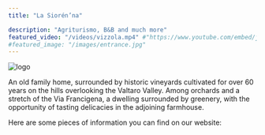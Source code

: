 ```yaml
---
title: "La Siorén’na"

description: "Agriturismo, B&B and much more"
featured_video: "/videos/vizzola.mp4" #"https://www.youtube.com/embed/jfKfPfyJRdk?autoplay=1&mute=1&controls=0"
#featured_image: "/images/entrance.jpg"
---
```


![logo](/logo.png)

An old family home, surrounded by historic vineyards cultivated for over 60 years
on the hills overlooking the Valtaro Valley. Among orchards and a stretch of the
Via Francigena, a dwelling surrounded by greenery, with the opportunity of tasting
delicacies in the adjoining farmhouse.

Here are some pieces of information you can find on our website:
